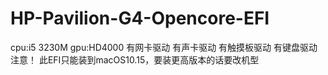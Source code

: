 # HP-Pavilion-G4-Opencore-EFI
cpu:i5 3230M
gpu:HD4000
有网卡驱动
有声卡驱动
有触摸板驱动
有键盘驱动
注意！
此EFI只能装到macOS10.15，要装更高版本的话要改机型
